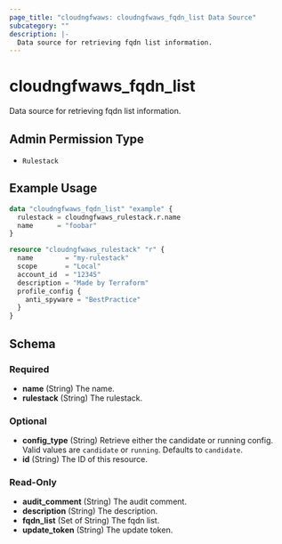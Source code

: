 ```yaml
---
page_title: "cloudngfwaws: cloudngfwaws_fqdn_list Data Source"
subcategory: ""
description: |-
  Data source for retrieving fqdn list information.
---
```


# cloudngfwaws_fqdn_list

Data source for retrieving fqdn list information.


## Admin Permission Type

* `Rulestack`


## Example Usage

```terraform
data "cloudngfwaws_fqdn_list" "example" {
  rulestack = cloudngfwaws_rulestack.r.name
  name      = "foobar"
}

resource "cloudngfwaws_rulestack" "r" {
  name        = "my-rulestack"
  scope       = "Local"
  account_id  = "12345"
  description = "Made by Terraform"
  profile_config {
    anti_spyware = "BestPractice"
  }
}
```


<!-- schema generated by tfplugindocs -->
## Schema

### Required

- **name** (String) The name.
- **rulestack** (String) The rulestack.

### Optional

- **config_type** (String) Retrieve either the candidate or running config. Valid values are `candidate` or `running`. Defaults to `candidate`.
- **id** (String) The ID of this resource.

### Read-Only

- **audit_comment** (String) The audit comment.
- **description** (String) The description.
- **fqdn_list** (Set of String) The fqdn list.
- **update_token** (String) The update token.
